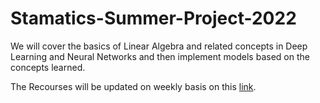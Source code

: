 # Stamatics-Summer-Project-2022
We will cover the basics of Linear Algebra and related concepts in Deep Learning and Neural Networks and then implement models based on the concepts learned.

The Recourses will be updated on weekly basis on this [link](https://famous-neon-d70.notion.site/Introduction-to-Deep-Learning-and-its-Applications-e2d0fe44f5204c1cbc0b0068626a85ae).
